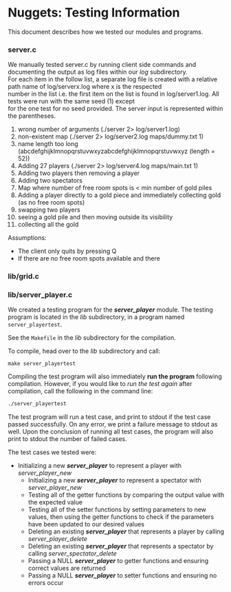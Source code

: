# Nuggets: Testing Information

This document describes how we tested our modules and programs.

### server.c

We manually tested server.c by running client side commands and documenting the output as log files within our *log* subdirectory. \
For each item in the follow list, a separate log file is created with a relative path name of log/serverx.log where x is the respected\
number in the list i.e. the first item on the list is found in log/server1.log. All tests were run with the same seed (1) except\
for the one test for no seed provided. The server input is represented within the parentheses.

1. wrong number of arguments (./server 2> log/server1.log)
2. non-existent map (./server 2> log/server2.log maps/dummy.txt 1)
3. name length too long (abcdefghijklmnopqrstuvwxyzabcdefghijklmnopqrstuvwxyz (length = 52))
4. Adding 27 players (./server 2> log/server4.log maps/main.txt 1)
5. Adding two players then removing a player
6. Adding two spectators
7. Map where number of free room spots is < min number of gold piles
8. Adding a player directly to a gold piece and immediately collecting gold (as no free room spots)
9. swapping two players
10. seeing a gold pile and then moving outside its visibility
11. collecting all the gold

Assumptions:
- The client only quits by pressing Q
- If there are no free room spots available and there

### lib/grid.c


### lib/server_player.c

We created a testing program for the ***server_player*** module. The testing program is located in the *lib* subdirectory, in a program named `server_playertest`.

See the `Makefile` in the *lib* subdirectory for the compilation.

To compile, head over to the *lib* subdirectory and call:

	make server_playertest

Compiling the test program will also immediately **run the program** following compilation. However, if you would like to *run the test again* after compilation, call the following in the command line:

```bash
./server_playertest
```

The test program will run a test case, and print to stdout if the test case passed successfully.
On any error, we print a failure message to stdout as well.
Upon the conclusion of running all test cases, the program will also print to stdout the number of failed cases.

The test cases we tested were:
  * Initializing a new ***server_player*** to represent a player with *server_player_new*
	* Initializing a new ***server_player*** to represent a spectator with *server_player_new*
	* Testing all of the getter functions by comparing the output value with the expected value
	* Testing all of the setter functions by setting parameters to new values, then using the getter functions to check if the parameters have been updated to our desired values
	* Deleting an existing ***server_player*** that represents a player by calling *server_player_delete*
	* Deleting an existing ***server_player*** that represents a spectator by calling *server_spectator_delete*
	* Passing a NULL ***server_player*** to getter functions and ensuring correct values are returned
	* Passing a NULL ***server_player*** to setter functions and ensuring no errors occur
